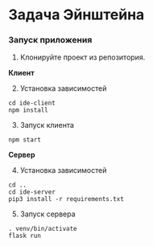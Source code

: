 # Задача Эйнштейна

### Запуск приложения
1. Клонируйте проект из репозитория.

**Клиент**

2. Установка зависимостей
```
cd ide-client
npm install
```
3. Запуск клиента
```
npm start
```

**Сервер**

4. Установка зависимостей
```
cd ..
cd ide-server
pip3 install -r requirements.txt
```
5. Запуск сервера
```
. venv/bin/activate
flask run
```
